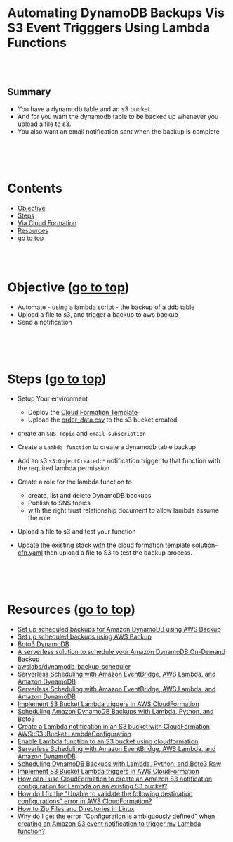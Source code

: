 # Automating DynamoDB Backups Vis S3 Event Trigggers Using Lambda Functions <a id ='top'></a>

<br><br>

## Summary

- You have a dynamodb table and an s3 bucket.
- And for you want the dynamodb table to be backed up whenever you upload a file to s3.
- You also want an email notification sent when the backup is complete

<br>
<br>
<br>

# Contents

- [Objective](#obj)
- [Steps](#steps)
- [Via Cloud Formation](#0)
- [Resources](#res)
- [go to top](#top)

<br>
<br>

# Objective <a id='obj'></a> ([go to top](#top))

- Automate - using a lambda script - the backup of a ddb table
- Upload a file to s3, and trigger a backup to aws backup
- Send a notification

<br>
<br>
<br>

# Steps <a id='steps'></a> ([go to top](#top))

- Setup Your environment
  - Deploy the [Cloud Formation Template](0-setup/setup-env-cfn.yaml)
  - Upload the [order_data.csv](./0-setup/order_data.csv) to the s3 bucket created

- create an `SNS Topic` and `email subscription`
- Create a `Lambda function` to create a dynamodb table backup
- Add an s3 `s3:ObjectCreated:*` notification trigger to that function with the required lambda permission
- Create a role for the lambda function to
  - create, list and delete DynamoDB backups
  - Publish to SNS topics
  - with the right trust relationship document to allow lambda assume the role
- Upload a file to s3 and test your function
- Update the existing stack with the cloud formation template [solution-cfn.yaml](./1-via-cloud-formation/solution-cfn.yaml) then upload a
  file to S3 to test the backup process.

<br>
<br>
<br>

# Resources <a id='res'></a> ([go to top](#top))

- [Set up scheduled backups for Amazon DynamoDB using AWS Backup](https://aws.amazon.com/blogs/database/set-up-scheduled-backups-for-amazon-dynamodb-using-aws-backup/)
- [Set up scheduled backups using AWS Backup](https://github.com/aws-samples/setup-scheduled-backups-using-aws-backup)
- [Boto3 DynamoDB](https://boto3.amazonaws.com/v1/documentation/api/latest/reference/services/dynamodb.html)
- [A serverless solution to schedule your Amazon DynamoDB On-Demand Backup](https://aws.amazon.com/blogs/database/a-serverless-solution-to-schedule-your-amazon-dynamodb-on-demand-backup)
- [awslabs/dynamodb-backup-scheduler](https://github.com/awslabs/dynamodb-backup-scheduler)
- [Serverless Scheduling with Amazon EventBridge, AWS Lambda, and Amazon DynamoDB](https://aws.amazon.com/blogs/architecture/serverless-scheduling-with-amazon-eventbridge-aws-lambda-and-amazon-dynamodb/)
- [Serverless Scheduling with Amazon EventBridge, AWS Lambda, and Amazon DynamoDB](https://hackernoon.com/automate-your-amazon-dynamodb-on-demand-backup-for-multiple-tables-using-lambda-7sc63zbf)
- [Implement S3 Bucket Lambda triggers in AWS CloudFormation](https://www.itonaut.com/2018/10/03/implement-s3-bucket-lambda-triggers-in-aws-cloudformation/)
- [Scheduling Amazon DynamoDB Backups with Lambda, Python, and Boto3](https://acloudguru.com/blog/engineering/scheduling-amazon-dynamodb-backups-with-lambda-python-and-boto3)
- [Create a Lambda notification in an S3 bucket with CloudFormation](https://stackoverflow.com/questions/38752985/create-a-lambda-notification-in-an-s3-bucket-with-cloudformation)
- [AWS::S3::Bucket LambdaConfiguration](https://docs.aws.amazon.com/AWSCloudFormation/latest/UserGuide/aws-properties-s3-bucket-notificationconfig-lambdaconfig.html)
- [Enable Lambda function to an S3 bucket using cloudformation](https://stackoverflow.com/questions/36338890/enable-lambda-function-to-an-s3-bucket-using-cloudformation)
- [Serverless Scheduling with Amazon EventBridge, AWS Lambda, and Amazon DynamoDB](https://docs.aws.amazon.com/AmazonS3/latest/userguide/notification-how-to-event-types-and-destinations.html)
- [Scheduling DynamoDB Backups with Lambda, Python, and Boto3 Raw](https://gist.github.com/mrichman/572990671052f7e08b6f29241d5f2c08#file-lambda_function-py)
- [Implement S3 Bucket Lambda triggers in AWS CloudFormation](https://gist.github.com/LukasMusebrink/30b72b4d739b470fe6f073b9126a8ab6#file-template-yaml)
- [How can I use CloudFormation to create an Amazon S3 notification configuration for Lambda on an existing S3 bucket?](https://aws.amazon.com/premiumsupport/knowledge-center/cloudformation-s3-notification-lambda/)
- [How do I fix the "Unable to validate the following destination configurations" error in AWS CloudFormation?](https://aws.amazon.com/premiumsupport/knowledge-center/unable-validate-destination-s3/)
- [How to Zip Files and Directories in Linux](https://linuxize.com/post/how-to-zip-files-and-directories-in-linux/)
- [Why do I get the error "Configuration is ambiguously defined" when creating an Amazon S3 event notification to trigger my Lambda function?](https://aws.amazon.com/premiumsupport/knowledge-center/lambda-s3-event-configuration-error/)

